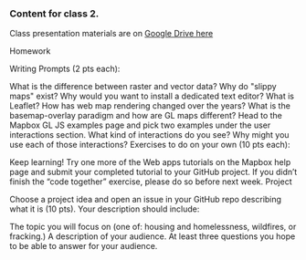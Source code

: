 ### Content for class 2. 

Class presentation materials are on [Google Drive here](https://docs.google.com/presentation/d/1nNNup7iSOsG-xhoxhEWfkNDnwiH74qQ1BbSGji2ql_4/edit#slide=id.g643643ac23_0_34)

Homework

Writing Prompts (2 pts each):

What is the difference between raster and vector data?
Why do "slippy maps" exist?
Why would you want to install a dedicated text editor?
What is Leaflet?
How has web map rendering changed over the years?
What is the basemap-overlay paradigm and how are GL maps different?
Head to the Mapbox GL JS examples page and pick two examples under the user interactions section. What kind of interactions do you see? Why might you use each of those interactions?
Exercises to do on your own (10 pts each):

Keep learning! Try one more of the Web apps tutorials on the Mapbox help page and submit your completed tutorial to your GitHub project.
If you didn’t finish the “code together” exercise, please do so before next week.
Project

Choose a project idea and open an issue in your GitHub repo describing what it is (10 pts). Your description should include:

The topic you will focus on (one of: housing and homelessness, wildfires, or fracking.)
A description of your audience.
At least three questions you hope to be able to answer for your audience.
